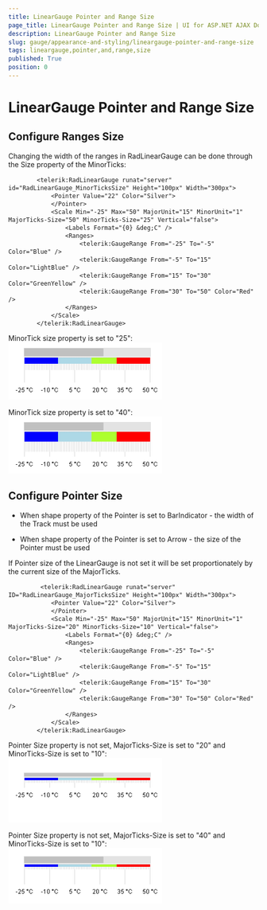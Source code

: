 ```yaml
---
title: LinearGauge Pointer and Range Size
page_title: LinearGauge Pointer and Range Size | UI for ASP.NET AJAX Documentation
description: LinearGauge Pointer and Range Size
slug: gauge/appearance-and-styling/lineargauge-pointer-and-range-size
tags: lineargauge,pointer,and,range,size
published: True
position: 0
---
```


# LinearGauge Pointer and Range Size



## Configure Ranges Size

Changing the width of the ranges in RadLinearGauge can be done through the Size property of the MinorTicks:

````ASPNET
	    <telerik:RadLinearGauge runat="server" id="RadLinearGauge_MinorTicksSize" Height="100px" Width="300px">
	        <Pointer Value="22" Color="Silver">
	        </Pointer>
	        <Scale Min="-25" Max="50" MajorUnit="15" MinorUnit="1" MajorTicks-Size="50" MinorTicks-Size="25" Vertical="false">
	            <Labels Format="{0} &deg;C" />
	            <Ranges>
	                <telerik:GaugeRange From="-25" To="-5" Color="Blue" />
	                <telerik:GaugeRange From="-5" To="15" Color="LightBlue" />
	                <telerik:GaugeRange From="15" To="30" Color="GreenYellow" />
	                <telerik:GaugeRange From="30" To="50" Color="Red" />
	            </Ranges>
	        </Scale>
	    </telerik:RadLinearGauge>
````



MinorTick size property is set to "25":![gauge-range-size-1](images/gauge-range-size-1.png)

MinorTick size property is set to "40":![gauge-range-size-2](images/gauge-range-size-2.png)

## Configure Pointer Size

* When shape property of the Pointer is set to BarIndicator - the width of the Track must be used

* When shape property of the Pointer is set to Arrow - the size of the Pointer must be used

If Pointer size of the LinearGauge is not set it will be set proportionately by the current size of the MajorTicks.

````ASPNET
	     <telerik:RadLinearGauge runat="server" ID="RadLinearGauge_MajorTicksSize" Height="100px" Width="300px">
	        <Pointer Value="22" Color="Silver">
	        </Pointer>
	        <Scale Min="-25" Max="50" MajorUnit="15" MinorUnit="1" MajorTicks-Size="20" MinorTicks-Size="10" Vertical="false">
	            <Labels Format="{0} &deg;C" />
	            <Ranges>
	                <telerik:GaugeRange From="-25" To="-5" Color="Blue" />
	                <telerik:GaugeRange From="-5" To="15" Color="LightBlue" />
	                <telerik:GaugeRange From="15" To="30" Color="GreenYellow" />
	                <telerik:GaugeRange From="30" To="50" Color="Red" />
	            </Ranges>
	        </Scale>
	    </telerik:RadLinearGauge>
````



Pointer Size property is not set, MajorTicks-Size is set to "20" and MinorTicks-Size is set to "10":![gauge-major-ticks-1](images/gauge-major-ticks-1.png)

Pointer Size property is not set, MajorTicks-Size is set to "40" and MinorTicks-Size is set to "10":![gauge-major-ticks-2](images/gauge-major-ticks-2.png)
